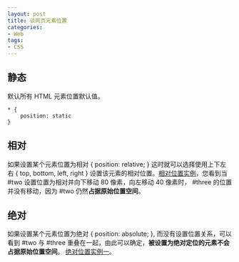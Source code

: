 ```yaml
---
layout: post
title: 谈网页元素位置
categories:
- Web
tags:
- CSS
---
```


## 静态
默认所有 HTML 元素位置默认值。

	* {
		position: static
	}

## 相对
如果设置某个元素位置为相对 { position: relative; } 这时就可以选择使用上下左右 { top, bottom, left, right } 设置该元素的相对位置。[相对位置实例](/articles/web-elements-position/position-relative.html)，您看到当 #two 设置位置为相对并向下移动 80 像素，向左移动 40 像素时， #three 的位置并没有移动，因为 #two 仍然**占据原始位置空间**。

## 绝对
如果设置某个元素位置为绝对 { position: absolute; }, 而没有设置位置关系，可以看到 #two 与 #three 重叠在一起，由此可以确定，**被设置为绝对定位的元素不会占据原始位置空间**。 [绝对位置实例一](/articles/web-elements-position/position-absolute-1.html)。
